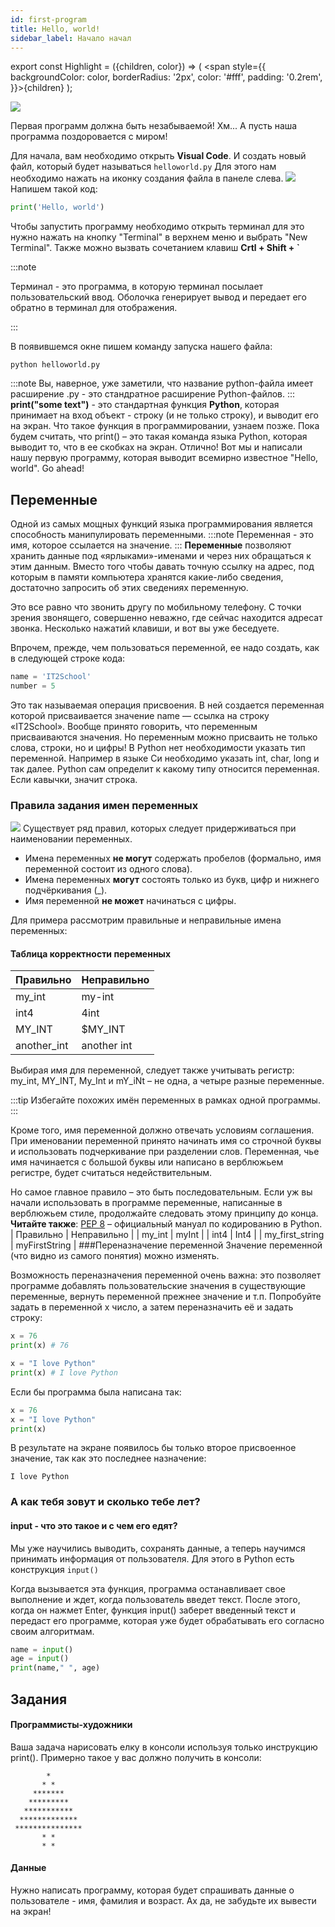 ```yaml
---
id: first-program
title: Hello, world!
sidebar_label: Начало начал
---
```


export const Highlight = ({children, color}) => ( <span style={{
      backgroundColor: color,
      borderRadius: '2px',
      color: '#fff',
      padding: '0.2rem',
    }}>{children}</span> );

<Row className="justify-content-md-center">
    <Col xs={12} sm={4} md={4}>
        <img src="python-images/when-your-code-outputs-hello-world-4585493.png"/>
    </Col>
</Row>

Первая программ должна быть незабываемой! Хм... А пусть наша программа поздоровается с миром!

Для начала, вам необходимо открыть **Visual Code**. И создать новый файл, который будет называться `helloworld.py` Для этого нам необходимо нажать на иконку создания файла в панеле слева. 
![](python-images/vscodestart.png)
Напишем такой код:
```python
print('Hello, world')
```
Чтобы запустить программу необходимо открыть терминал для это нужно нажать на кнопку "Terminal" в верхнем меню и выбрать "New Terminal".  Также можно вызвать сочетанием клавиш **Crtl + Shift + `**

:::note

<Highlight color="#ff6600">Терминал</Highlight> - это программа, в которую терминал посылает пользовательский ввод. Оболочка генерирует вывод и передает его обратно в терминал для отображения.

:::

В появившемся окне пишем команду запуска нашего файла:
```notebook
python helloworld.py
```
:::note
Вы, наверное, уже заметили, что название python-файла имеет расширение .py - это стандратное расширение Python-файлов. 
:::
**print("some text")** - это стандартная функция **Python**, которая принимает на вход объект - строку (и не только строку), и выводит его на экран.  Что такое функция в программировании, узнаем позже. Пока будем считать, что print() – это такая команда языка Python, которая выводит то, что в ее скобках на экран.
Отлично! Вот мы и написали нашу первую программу, которая выводит всемирно известное "Hello, world".  Go ahead!

## Переменные
Одной из самых мощных функций языка программирования является способность манипулировать переменными. 
:::note
Переменная - это имя, которое ссылается на значение.
:::
**Переменные** позволяют хранить данные под «ярлыками»-именами и через них обращаться к этим данным. Вместо того чтобы давать точную ссылку на адрес, под которым в памяти компьютера хранятся какие-либо сведения, достаточно запро­сить об этих сведениях переменную.

Это все равно что звонить другу по мобильному телефону. С точки зрения звонящего, совершенно неважно, где сейчас нахо­дится адресат звонка. Несколько нажатий клавиши, и вот вы уже беседуете.

Впрочем, прежде, чем пользоваться переменной, ее надо создать, как в следующей строке кода:
```python
name = 'IT2School'
number = 5
```
Это так называемая операция присвоения. В ней создается переменная которой присваивается значение name — ссылка на строку «IT2School». Вообще принято говорить, что переменным присваиваются значения. Но переменным можно присваить не только слова, строки, но и цифры!  В Python нет необходимости указать тип переменной. Например в языке Си необходимо указать int, char, long и так далее. Python сам определит к какому типу относится переменная. Если кавычки, значит строка.

### Правила задания имен переменных
![](python-images/rules.jpg
)
Существует ряд правил, которых следует придерживаться при наименовании переменных.
- Имена переменных **не могут** содержать пробелов (формально, имя переменной состоит из одного слова).
- Имена переменных **могут** состоять только из букв, цифр и нижнего подчёркивания (_).
- Имя переменной **не может** начинаться с цифры.

Для примера рассмотрим правильные и неправильные имена переменных:
#### Таблица корректности переменных
| Правильно | Неправильно |
| ----------|--------|
| my_int | my-int |
| int4 | 4int |
|MY_INT | $MY_INT|
|another_int | another int|

Выбирая имя для переменной, следует также учитывать регистр: my_int, MY_INT, My_Int и mY_iNt – не одна, а четыре разные переменные.

:::tip
Избегайте похожих имён переменных в рамках одной программы.
:::

Кроме того, имя переменной должно отвечать условиям соглашения. При именовании переменной принято начинать имя со строчной буквы и использовать подчеркивание при разделении слов. Переменная, чье имя начинается с большой буквы или написано в верблюжьем регистре, будет считаться недействительным.

Но самое главное правило – это быть последовательным. Если уж вы начали использовать в программе переменные, написанные в верблюжьем стиле, продолжайте следовать этому принципу до конца.
**Читайте также**: [PEP 8](https://www.python.org/dev/peps/pep-0008/) – официальный мануал по кодированию в Python.
| Правильно | Неправильно |
| my_int | myInt | 
| int4 | Int4 |
| my_first_string | myFirstString |
###Переназначение переменной
Значение переменной (что видно из самого понятия) можно изменять.

Возможность переназначения переменной очень важна: это позволяет программе добавлять пользовательские значения в существующие переменные, вернуть переменной прежнее значение и т.п.
Попробуйте задать в переменной x число, а затем переназначить её и задать строку:
```python
x = 76
print(x) # 76

x = "I love Python"
print(x) # I love Python
```
Если бы программа была написана так:
```python
x = 76
x = "I love Python"
print(x)
```
В результате на экране появилось бы только второе присвоенное значение, так как это последнее назначение:
```
I love Python
```

### А как тебя зовут и сколько тебе лет?

#### input - что это такое и с чем его едят?
Мы уже научились выводить, сохранять данные, а теперь научимся принимать информация от пользователя. Для этого в Python есть конструкция `input()`

Когда вызывается эта функция, программа останавливает свое выполнение и ждет, когда пользователь введет текст. После этого, когда он нажмет Enter, функция input() заберет введенный текст и передаст его программе, которая уже будет обрабатывать его согласно своим алгоритмам.
```python
name = input()
age = input()
print(name," ", age)
```
## Задания

#### Программисты-художники
Ваша задача нарисовать елку в консоли используя только инструкцию print(). Примерно такое у вас должно получить в консоли: 
```notebook
        *
       * *
     *******
    *********
   ***********
  *************
 ***************
       * *
       * *
```
#### Данные
Нужно написать программу, которая будет спрашивать данные о пользователе - имя, фамилия и возраст. Ах да, не забудьте их вывести на экран!